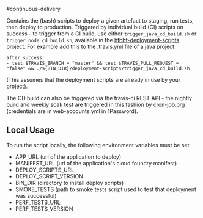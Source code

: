 #continuous-delivery

Contains the (bash) scripts to deploy a given artefact to staging, run tests, then deploy to production. 
Triggered by individual build (CI) scripts on success - 
to trigger from a CI build, use either `trigger_java_cd_build.sh` or `trigger_node_cd_build.sh`, available in the 
[htbhf-deployment-scripts](https://github.com/DepartmentOfHealth-htbhf/htbhf-deployment-scripts) project.
For example add this to the .travis.yml file of a java project:
```
after_success:
- test $TRAVIS_BRANCH = "master" && test $TRAVIS_PULL_REQUEST = "false" && ./${BIN_DIR}/deployment-scripts/trigger_java_cd_build.sh

```
(This assumes that the deployment scripts are already in use by your project).

The CD build can also be triggered via the travis-ci REST API - 
the nightly build and weekly soak test are triggered in this fashion by [cron-job.org](https://cron-job.org/en/members/)
(credentials are in web-accounts.yml in 1Password).


## Local Usage
To run the script locally, the following environment variables must be set
* APP_URL (url of the application to deploy)
* MANIFEST_URL (url of the application's cloud foundry manifest)
* DEPLOY_SCRIPTS_URL
* DEPLOY_SCRIPT_VERSION
* BIN_DIR (directory to install deploy scripts)
* SMOKE_TESTS (path to smoke tests script used to test that deployment was successful)
* PERF_TESTS_URL 
* PERF_TESTS_VERSION

